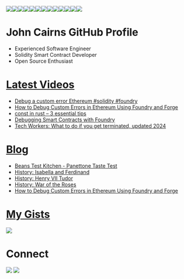 <img src="https://img.shields.io/badge/Ethereum-3C3C3D?style=for-the-badge&logo=Ethereum&logoColor=white" /><img src="https://img.shields.io/badge/Docker-2CA5E0?style=for-the-badge&logo=docker&logoColor=white" /><img src="https://img.shields.io/badge/VSCode-0078D4?style=for-the-badge&logo=visual%20studio%20code&logoColor=white" /><img src="https://img.shields.io/badge/C%2B%2B-00599C?style=for-the-badge&logo=c%2B%2B&logoColor=white" /><img src="https://img.shields.io/badge/Python-FFD43B?style=for-the-badge&logo=python&logoColor=blue" /><img src="https://img.shields.io/badge/Solidity-e6e6e6?style=for-the-badge&logo=solidity&logoColor=black" /><img src="https://img.shields.io/badge/Rust-black?style=for-the-badge&logo=rust&logoColor=#E57324" /><img src="https://img.shields.io/badge/WebAssembly-654FF0?style=for-the-badge&logo=WebAssembly&logoColor=white" /><img src="https://img.shields.io/badge/Linux-FCC624?style=for-the-badge&logo=linux&logoColor=black" /><img src="https://img.shields.io/badge/Debian-A81D33?style=for-the-badge&logo=debian&logoColor=white" /><img src="https://img.shields.io/badge/GitHub-100000?style=for-the-badge&logo=github&logoColor=white" /><img src="https://img.shields.io/badge/OpenZeppelin-4E5EE4?logo=OpenZeppelin&logoColor=fff&style=for-the-badge" /><img src="https://shields.io/badge/foundry-0f121d?style=for-the-badge&logo=hyperledger&logoColor=white" />

# John Cairns GitHub Profile

-   Experienced Software Engineer
-   Solidity Smart Contract Developer
-   Open Source Enthusiast

# [Latest Videos](https://www.youtube.com/@johnacairns)

<!-- VIDEO-LIST:START -->
- [Debug a custom error Ethereum #solidity #foundry](https://www.youtube.com/watch?v=AnGDygczGp8)
- [How to Debug Custom Errors in Ethereum Using Foundry and Forge](https://www.youtube.com/watch?v=Q3dPEYfbqcI)
- [const in rust – 3 essential tips](https://www.youtube.com/watch?v=q4aXvWwY_6U)
- [Debugging Smart Contracts with Foundry](https://www.youtube.com/watch?v=SmSDBJ5S0KE)
- [Tech Workers: What to do if you get terminated, updated 2024](https://www.youtube.com/watch?v=ysfAFObjtJs)
<!-- VIDEO-LIST:END -->

# [Blog](https://2ad.com)

<!-- BLOG-POST-LIST:START -->
- [Beans Test Kitchen - Panettone Taste Test](https://2ad.com/beans-test-kitchen-panettone-taste-test.html)
- [History: Isabella and Ferdinand](https://2ad.com/history-isabella-and-ferdinand.html)
- [History: Henry VII Tudor](https://2ad.com/history-henry-vii-tudor.html)
- [History: War of the Roses](https://2ad.com/history-war-of-the-roses.html)
- [How to Debug Custom Errors in Ethereum Using Foundry and Forge](https://2ad.com/ethereum-custom-error-debug.html)
<!-- BLOG-POST-LIST:END -->

# [My Gists](https://gist.github.com/jac18281828)

<img src="https://gists-readme.yizack.com/api?user=jac18281828" />

# Connect

<div>
    <a href="https://www.linkedin.com/in/johnacairns"><img src="https://img.shields.io/badge/LinkedIn-0077B5?style=for-the-badge&logo=linkedin&logoColor=white" /></a>
    <a href="https://www.youtube.com/@johnacairns">
    <img src="https://img.shields.io/badge/YouTube-FF0000?style=for-the-badge&logo=youtube&logoColor=white" /></a>
</div>
